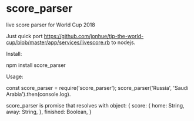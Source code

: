 # score_parser

live score parser for World Cup 2018

Just quick port https://github.com/jonhue/tip-the-world-cup/blob/master/app/services/livescore.rb to nodejs.

Install:

npm install score_parser

Usage:

const score_parser = require('score_parser');
score_parser('Russia', 'Saudi Arabia').then(console.log).

score_parser is promise that resolves with object: 
{
  score: {
    home: String,
    away: String,
  },
  finished: Boolean,
}


